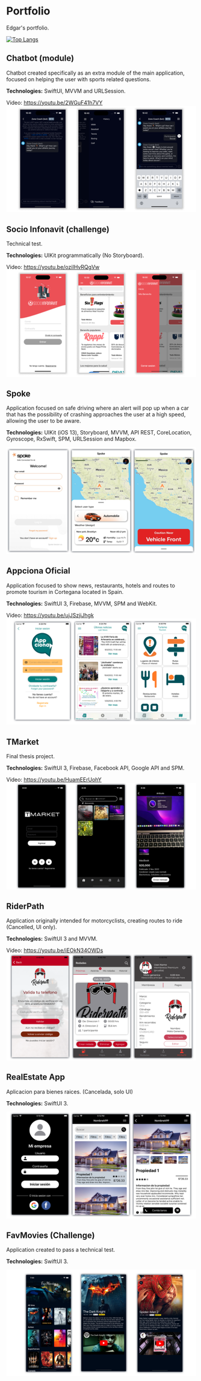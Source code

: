 # Portfolio
Edgar's portfolio.

[![Top Langs](https://github-readme-stats.vercel.app/api/top-langs/?username=edsov&layout=compact&theme=vision-friendly-dark)](https://github.com/anuraghazra/github-readme-stats)

## Chatbot (module)
Chatbot created specifically as an extra module of the main application, focused on helping the user with sports related questions.

**Technologies:** SwiftUI, MVVM and URLSession.

Video: https://youtu.be/2WGuF41h7VY
![My Image](Images/TheZoneChatbot.png)

## Socio Infonavit (challenge)
Technical test.

**Technologies:** UIKit programmatically (No Storyboard).

Video: https://youtu.be/oziIHvRQgVw
![My Image](Images/SocioInfonavit.png)

## Spoke
Application focused on safe driving where an alert will pop up when a car that has the possibility of crashing approaches the user at a high speed, allowing the user to be aware.

**Technologies:** UIKit (iOS 13), Storyboard, MVVM, API REST, CoreLocation, Gyroscope, RxSwift, SPM, URLSession and Mapbox.

![My Image](Images/Spoke.png)

## Appciona Oficial
Application focused to show news, restaurants, hotels and routes to promote tourism in Cortegana located in Spain.

**Technologies:** SwiftUI 3, Firebase, MVVM, SPM and WebKit.
  
Video: https://youtu.be/ujJSzjiJhgk
![My Image](Images/Appciona.png)

## TMarket
Final thesis project.

**Technologies:** SwiftUI 3, Firebase, Facebook API, Google API and SPM.

Video: https://youtu.be/HuamEErUohY
![My Image](Images/TMarket.png)

## RiderPath
Application originally intended for motorcyclists, creating routes to ride (Cancelled, UI only).

**Technologies:** SwiftUI 3 and MVVM.

Video: https://youtu.be/iEOkN34OWDs
![My Image](Images/RiderPath.png)

## RealEstate App
Aplicacion para bienes raices. (Cancelada, solo UI)

**Technologies:** SwiftUI 3.

![My Image](Images/RealEstate.png)

## FavMovies (Challenge)
Application created to pass a technical test.

**Technologies:** SwiftUI 3.

![My Image](Images/FavMovies.png)
